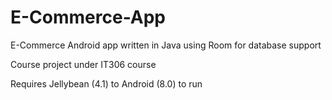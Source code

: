 # E-Commerce-App
E-Commerce Android app written in Java using Room for database support

Course project under IT306 course

Requires Jellybean (4.1) to Android (8.0) to run
